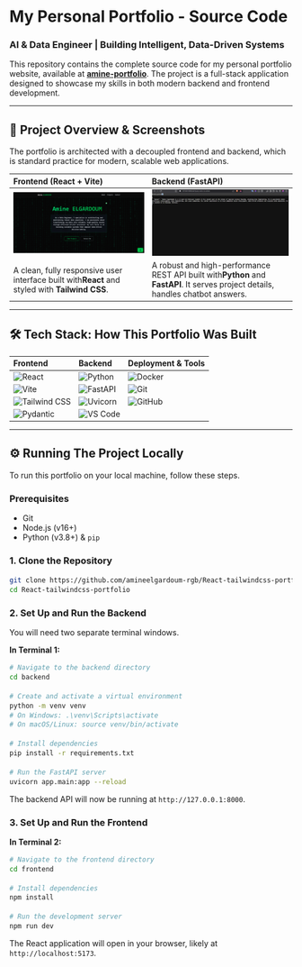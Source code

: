 # My Personal Portfolio - Source Code

### AI & Data Engineer | Building Intelligent, Data-Driven Systems

This repository contains the complete source code for my personal portfolio website, available at **[amine-portfolio](https://amine-s-portfolio.netlify.app/)**. The project is a full-stack application designed to showcase my skills in both modern backend and frontend development.

---

## 🚀 Project Overview & Screenshots

The portfolio is architected with a decoupled frontend and backend, which is standard practice for modern, scalable web applications.

| Frontend (React + Vite)                                                                                                                                                  | Backend (FastAPI)                                                                                                                            |
| :----------------------------------------------------------------------------------------------------------------------------------------------------------------------- | :------------------------------------------------------------------------------------------------------------------------------------------- |
| ![Frontend Screenshot](./frontend.png)                                                                                                                                     | ![Backend API Screenshot](./backend.png)                                                                                                       |
| A clean, fully responsive user interface built with**React** and styled with **Tailwind CSS**.  | A robust and high-performance REST API built with**Python** and **FastAPI**. It serves project details, handles chatbot answers. |

---

## 🛠️ Tech Stack: How This Portfolio Was Built

| Frontend                                                                                                               | Backend                                                                                                           | Deployment & Tools                                                                                  |
| :--------------------------------------------------------------------------------------------------------------------- | :---------------------------------------------------------------------------------------------------------------- | :-------------------------------------------------------------------------------------------------- |
| ![React](https://img.shields.io/badge/React-61DAFB?style=for-the-badge&logo=react&logoColor=black)                       | ![Python](https://img.shields.io/badge/Python-3776AB?style=for-the-badge&logo=python&logoColor=white)               | ![Docker](https://img.shields.io/badge/Docker-2496ED?style=for-the-badge&logo=docker&logoColor=white) |
| ![Vite](https://img.shields.io/badge/Vite-646CFF?style=for-the-badge&logo=vite&logoColor=white)                          | ![FastAPI](https://img.shields.io/badge/FastAPI-009688?style=for-the-badge&logo=fastapi&logoColor=white)            | ![Git](https://img.shields.io/badge/GIT-E44C30?style=for-the-badge&logo=git&logoColor=white)          |
| ![Tailwind CSS](https://img.shields.io/badge/Tailwind%20CSS-06B6D4?style=for-the-badge&logo=tailwindcss&logoColor=white) | ![Uvicorn](https://img.shields.io/badge/Uvicorn-27A499?style=for-the-badge&logo=uvicorn&logoColor=white)            | ![GitHub](https://img.shields.io/badge/GitHub-181717?style=for-the-badge&logo=github&logoColor=white) |
| ![Pydantic](https://img.shields.io/badge/Pydantic-E92063?style=for-the-badge&logo=pydantic&logoColor=white)              | ![VS Code](https://img.shields.io/badge/VS%20Code-007ACC?style=for-the-badge&logo=visualstudiocode&logoColor=white) |

---

## ⚙️ Running The Project Locally

To run this portfolio on your local machine, follow these steps.

### Prerequisites

- Git
- Node.js (v16+)
- Python (v3.8+) & `pip`

### 1. Clone the Repository

```bash
git clone https://github.com/amineelgardoum-rgb/React-tailwindcss-portfolio.git
cd React-tailwindcss-portfolio
```

### 2. Set Up and Run the Backend

You will need two separate terminal windows.

**In Terminal 1:**

```bash
# Navigate to the backend directory
cd backend

# Create and activate a virtual environment
python -m venv venv
# On Windows: .\venv\Scripts\activate
# On macOS/Linux: source venv/bin/activate

# Install dependencies
pip install -r requirements.txt

# Run the FastAPI server
uvicorn app.main:app --reload
```

The backend API will now be running at `http://127.0.0.1:8000`.

### 3. Set Up and Run the Frontend

**In Terminal 2:**

```bash
# Navigate to the frontend directory
cd frontend

# Install dependencies
npm install

# Run the development server
npm run dev
```

The React application will open in your browser, likely at `http://localhost:5173`.
